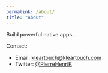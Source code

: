 ```yaml
---
permalink: /about/
title: "About"
---
```


Build powerful native apps...

Contact:

- Email: [kleartouch@kleartouch.com](mailto:kleartouch@kleartouch.com)
- Twitter: [@PierreHenriK](https://twitter.com/PierreHenriK)